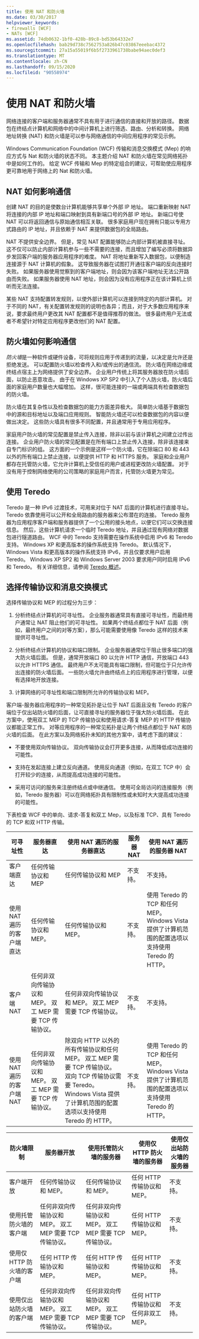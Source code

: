 ```yaml
---
title: 使用 NAT 和防火墙
ms.date: 03/30/2017
helpviewer_keywords:
- firewalls [WCF]
- NATs [WCF]
ms.assetid: 74db0632-1bf0-428b-89c8-bd53b64332e7
ms.openlocfilehash: bab29d738c7562753a826b47c03867eeebac4372
ms.sourcegitcommit: 27a15a55019f6b5f2733961738babe94aec0def3
ms.translationtype: MT
ms.contentlocale: zh-CN
ms.lasthandoff: 09/15/2020
ms.locfileid: "90558974"
---
```

# <a name="working-with-nats-and-firewalls"></a>使用 NAT 和防火墙
网络连接的客户端和服务器通常不具有用于进行通信的直接和开放的路径。 数据包在终结点计算机和网络中的中间计算机上进行筛选、路由、分析和转换。 网络地址转换 (NAT) 和防火墙是可以参与网络通信的中间应用程序的常见示例。  
  
 Windows Communication Foundation (WCF) 传输和消息交换模式 (Mep) 的响应方式与 Nat 和防火墙的状态不同。 本主题介绍 NAT 和防火墙在常见网络拓扑中是如何工作的。 给定 WCF 传输和 Mep 的特定组合的建议，可帮助使应用程序更可靠地用于网络上的 Nat 和防火墙。  
  
## <a name="how-nats-affect-communication"></a>NAT 如何影响通信  
 创建 NAT 的目的是使数台计算机能够共享单个外部 IP 地址。 端口重新映射 NAT 将连接的内部 IP 地址和端口映射到具有新端口号的外部 IP 地址。 新端口号使 NAT 可以将返回通信与原始通信相互关联。 很多家庭用户现在拥有只能以专用方式路由的 IP 地址，并且依赖于 NAT 来提供数据包的全局路由。  
  
 NAT 不提供安全边界。 但是，常见 NAT 配置能够防止内部计算机被直接寻址。 这不仅可以防止内部计算机参与一些不需要的连接，而且增加了编写必须将数据异步发回客户端的服务器应用程序的难度。 NAT 将地址重新写入数据包，以便制造连接源于 NAT 计算机的假象。 这导致服务器在试图打开通往客户端的反向连接时失败。 如果服务器使用觉察到的客户端地址，则会因为该客户端地址无法公开路由而失败。 如果服务器使用 NAT 地址，则会因为没有应用程序正在该计算机上侦听而无法连接。  
  
 某些 NAT 支持配置转发规则，以使外部计算机可以连接到特定的内部计算机。 对于不同的 NAT，有关配置转发规则的说明也各异；而且，对于大多数应用程序来说，要求最终用户更改其 NAT 配置都不是值得推荐的做法。 很多最终用户无法或者不希望针对特定应用程序更改他们的 NAT 配置。  
  
## <a name="how-firewalls-affect-communication"></a>防火墙如何影响通信  
 *防火墙*是一种软件或硬件设备，可将规则应用于传递到的流量，以决定是允许还是拒绝发送。 可以配置防火墙以检查传入和/或传出的通信流。 防火墙在网络边缘或终结点宿主上为网络提供了安全边界。 企业用户传统上将其服务器放在防火墙后面，以防止恶意攻击。 由于在 Windows XP SP2 中引入了个人防火墙，防火墙后面的家庭用户数量也大幅增加。 这样，很可能连接的一端或两端具有检查数据包的防火墙。  
  
 防火墙在其复杂性以及检查数据包的能力方面差异极大。 简单防火墙基于数据包中的源和目标地址以及端口应用规则。 智能防火墙还可以检查数据包的内容以便做出决定。 这些防火墙具有很多不同配置，并且通常用于专用应用程序。  
  
 家庭用户防火墙的常见配置是禁止传入连接，除非以前与该计算机之间建立过传出连接。 企业用户防火墙的常见配置是在所有端口上禁止传入连接，除非该连接来自专门标识的组。 这方面的一个示例是这样一个防火墙，它在除端口 80 和 443 以外的所有端口上禁止连接，以便提供 HTTP 和 HTTPS 服务。 家庭和企业用户都存在托管防火墙，它允许计算机上受信任的用户或进程更改防火墙配置。 对于没有用于控制网络使用的公司策略的家庭用户而言，托管防火墙更为常见。  
  
## <a name="using-teredo"></a>使用 Teredo  

 Teredo 是一种 IPv6 过渡技术，可用来对位于 NAT 后面的计算机进行直接寻址。 Teredo 依靠使用可以公开和全局路由的服务器来公布潜在的连接。 Teredo 服务器为应用程序客户端和服务器提供了一个公用的接头地点，以便它们可以交换连接信息。 然后，这些计算机请求一个临时 Teredo 地址，并且通过现有网络对数据包进行隧道路由。 WCF 中的 Teredo 支持需要在操作系统中启用 IPv6 和 Teredo 支持。 Windows XP 和更高版本的操作系统支持 Teredo。 默认情况下，Windows Vista 和更高版本的操作系统支持 IPv6，并且仅要求用户启用 Teredo。 Windows XP SP2 和 Windows Server 2003 要求用户同时启用 IPv6 和 Teredo。 有关详细信息，请参阅 [Teredo 概述](/previous-versions/windows/it-pro/windows-xp/bb457011(v=technet.10))。  
  
## <a name="choosing-a-transport-and-message-exchange-pattern"></a>选择传输协议和消息交换模式  
 选择传输协议和 MEP 的过程分为三步：  
  
1. 分析终结点计算机的可寻址性。 企业服务器通常具有直接可寻址性，而最终用户通常让 NAT 阻止他们的可寻址性。 如果两个终结点都位于 NAT 后面（例如，最终用户之间的对等方案），那么可能需要使用像 Teredo 这样的技术来提供可寻址性。  
  
2. 分析终结点计算机的协议和端口限制。 企业服务器通常位于阻止很多端口的强大防火墙后面。 但是，通常开放端口 80 以允许 HTTP 通信，开放端口 443 以允许 HTTPS 通信。 最终用户不太可能具有端口限制，但可能位于只允许传出连接的防火墙后面。 一些防火墙允许由终结点上的应用程序进行管理，以便有选择地开放连接。  
  
3. 计算网络的可寻址性和端口限制所允许的传输协议和 MEP。  
  
 客户端-服务器应用程序的一种常见拓扑是让位于 NAT 后面且没有 Teredo 的客户端位于仅出站防火墙的后面，让可直接寻址的服务器位于强大防火墙后面。 在此方案中，使用双工 MEP 的 TCP 传输协议和使用请求-答复 MEP 的 HTTP 传输协议都能正常工作。 对等应用程序的一种常见拓扑是让两个终结点都位于 NAT 和防火墙的后面。 在此方案以及网络拓扑未知的其他方案中，请考虑下面的建议：  
  
- 不要使用双向传输协议。 双向传输协议会打开更多连接，从而降低成功连接的可能性。  
  
- 支持在发起连接上建立反向通道。 使用反向通道（例如，在双工 TCP 中）会打开较少的连接，从而提高成功连接的可能性。  
  
- 采用可访问的服务来注册终结点或中继通信。 使用可全局访问的连接服务（例如，Teredo 服务器）可以在网络拓扑具有限制性或未知时大大提高成功连接的可能性。  
  
 下表检查 WCF 中的单向、请求-答复和双工 Mep，以及标准 TCP、具有 Teredo 的 TCP 和双 HTTP 传输。  
  
|可寻址性|服务器直达|使用 NAT 遍历的服务器直达|服务器 NAT|使用 NAT 遍历的服务器 NAT|  
|--------------------|-------------------|--------------------------------------|----------------|-----------------------------------|  
|客户端直达|任何传输协议和 MEP|任何传输协议和 MEP|不支持。|不支持。|  
|使用 NAT 遍历的客户端直达|任何传输协议和 MEP。|任何传输协议和 MEP。|不支持。|使用 Teredo 的 TCP 和任何 MEP。 Windows Vista 提供了计算机范围的配置选项以支持使用 Teredo 的 HTTP。|  
|客户端 NAT|任何非双向传输协议和 MEP。 双工 MEP 需要 TCP 传输协议。|任何非双向传输协议和 MEP。 双工 MEP 需要 TCP 传输协议。|不支持。|不支持。|  
|使用 NAT 遍历的客户端 NAT|任何非双向传输协议和 MEP。 双工 MEP 需要 TCP 传输协议。|除双向 HTTP 以外的所有传输协议和任何 MEP。 双工 MEP 需要 TCP 传输协议。 双向 TCP 传输协议需要 Teredo。 Windows Vista 提供了计算机范围的配置选项以支持使用 Teredo 的 HTTP。|不支持。|使用 Teredo 的 TCP 和任何 MEP。 Windows Vista 提供了计算机范围的配置选项以支持使用 Teredo 的 HTTP。|  
  
|防火墙限制|服务器开放|使用托管防火墙的服务器|使用仅 HTTP 防火墙的服务器|使用仅出站防火墙的服务器|  
|---------------------------|-----------------|----------------------------------|-------------------------------------|-----------------------------------------|  
|客户端开放|任何传输协议和 MEP。|任何传输协议和 MEP。|任何 HTTP 传输协议和 MEP。|不支持。|  
|使用托管防火墙的客户端|任何非双向传输协议和 MEP。 双工 MEP 需要 TCP 传输协议。|任何非双向传输协议和 MEP。 双工 MEP 需要 TCP 传输协议。|任何 HTTP 传输协议和 MEP。|不支持。|  
|使用仅 HTTP 防火墙的客户端|任何 HTTP 传输协议和 MEP。|任何 HTTP 传输协议和 MEP。|任何 HTTP 传输协议和 MEP。|不支持。|  
|使用仅出站防火墙的客户端|任何非双向传输协议和 MEP。 双工 MEP 需要 TCP 传输协议。|任何非双向传输协议和 MEP。 双工 MEP 需要 TCP 传输协议。|任何 HTTP 传输协议和任何非双工 MEP。|不支持。|
